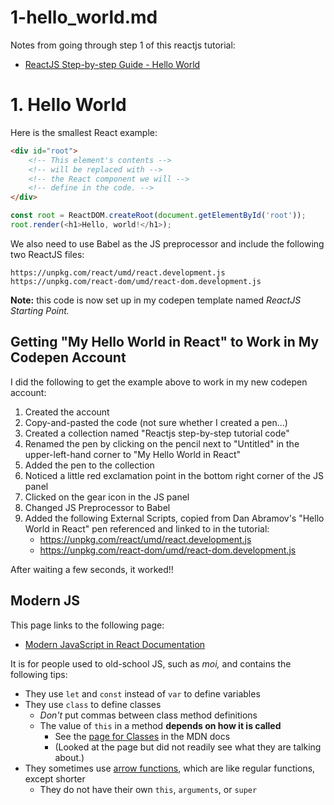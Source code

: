 
# 1-hello_world.md

Notes from going through step 1 of this reactjs tutorial:

- [ReactJS Step-by-step Guide - Hello World](https://reactjs.org/docs/hello-world.html)

# 1. Hello World

Here is the smallest React example:

```html
<div id="root">
    <!-- This element's contents -->
    <!-- will be replaced with -->
    <!-- the React component we will -->
    <!-- define in the code. -->
</div>
```
```javascript
const root = ReactDOM.createRoot(document.getElementById('root'));
root.render(<h1>Hello, world!</h1>);
```

We also need to use Babel as the JS preprocessor and include the following two ReactJS files:

```
https://unpkg.com/react/umd/react.development.js
https://unpkg.com/react-dom/umd/react-dom.development.js
```

**Note:** this code is now set up in my codepen template named *ReactJS Starting Point.*

## Getting "My Hello World in React" to Work in My Codepen Account

I did the following to get the example above to work in my new codepen account:

1. Created the account
1. Copy-and-pasted the code (not sure whether I created a pen...)
1. Created a collection named "Reactjs step-by-step tutorial code"
1. Renamed the pen by clicking on the pencil next to "Untitled" in the upper-left-hand corner to "My Hello World in React"
1. Added the pen to the collection
1. Noticed a little red exclamation point in the bottom right corner of the JS panel
1. Clicked on the gear icon in the JS panel
1. Changed JS Preprocessor to Babel
1. Added the following External Scripts, copied from Dan Abramov's "Hello World in React" pen referenced and linked to in the tutorial:
   - https://unpkg.com/react/umd/react.development.js
   - https://unpkg.com/react-dom/umd/react-dom.development.js

After waiting a few seconds, it worked!!

## Modern JS

This page links to the following page:

- [Modern JavaScript in React Documentation](https://gist.github.com/gaearon/683e676101005de0add59e8bb345340c)

It is for people used to old-school JS, such as *moi,* and contains the following tips:

- They use `let` and `const` instead of `var` to define variables
- They use `class` to define classes
  - *Don't* put commas between class method definitions
  - The value of `this` in a method **depends on how it is called**
    - See the [page for Classes](https://developer.mozilla.org/en-US/docs/Web/JavaScript/Reference/Classes#Boxing_with_prototype_and_static_methods)
      in the MDN docs
    - (Looked at the page but did not readily see what they are talking about.)
- They sometimes use [arrow functions](https://developer.mozilla.org/en-US/docs/Web/JavaScript/Reference/Functions/Arrow_functions),
  which are like regular functions, except shorter
  - They do not have their own `this`, `arguments`, or `super`


